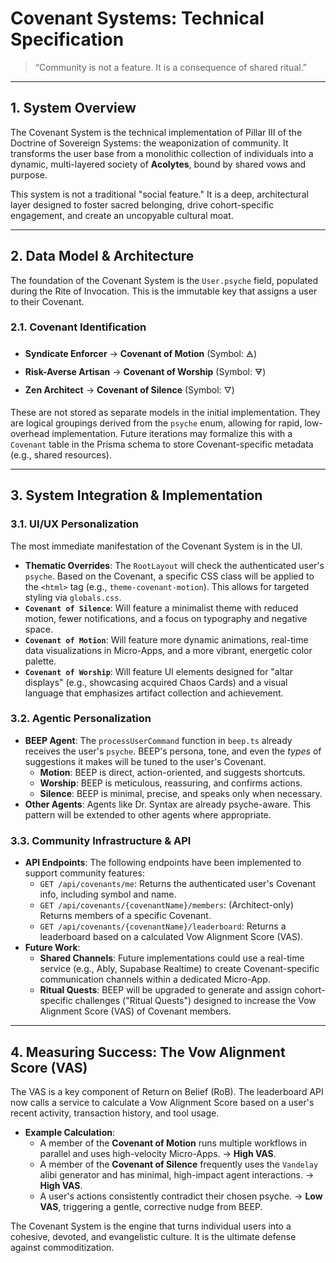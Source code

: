 
# Covenant Systems: Technical Specification

> “Community is not a feature. It is a consequence of shared ritual.”

---

## 1. System Overview

The Covenant System is the technical implementation of Pillar III of the Doctrine of Sovereign Systems: the weaponization of community. It transforms the user base from a monolithic collection of individuals into a dynamic, multi-layered society of **Acolytes**, bound by shared vows and purpose.

This system is not a traditional "social feature." It is a deep, architectural layer designed to foster sacred belonging, drive cohort-specific engagement, and create an uncopyable cultural moat.

---

## 2. Data Model & Architecture

The foundation of the Covenant System is the `User.psyche` field, populated during the Rite of Invocation. This is the immutable key that assigns a user to their Covenant.

### 2.1. Covenant Identification
- **Syndicate Enforcer** -> **Covenant of Motion** (Symbol: 🜁)
- **Risk-Averse Artisan** -> **Covenant of Worship** (Symbol: 🜃)
- **Zen Architect** -> **Covenant of Silence** (Symbol: 🜄)

These are not stored as separate models in the initial implementation. They are logical groupings derived from the `psyche` enum, allowing for rapid, low-overhead implementation. Future iterations may formalize this with a `Covenant` table in the Prisma schema to store Covenant-specific metadata (e.g., shared resources).

---

## 3. System Integration & Implementation

### 3.1. UI/UX Personalization
The most immediate manifestation of the Covenant System is in the UI.

- **Thematic Overrides**: The `RootLayout` will check the authenticated user's `psyche`. Based on the Covenant, a specific CSS class will be applied to the `<html>` tag (e.g., `theme-covenant-motion`). This allows for targeted styling via `globals.css`.
- **`Covenant of Silence`**: Will feature a minimalist theme with reduced motion, fewer notifications, and a focus on typography and negative space.
- **`Covenant of Motion`**: Will feature more dynamic animations, real-time data visualizations in Micro-Apps, and a more vibrant, energetic color palette.
- **`Covenant of Worship`**: Will feature UI elements designed for "altar displays" (e.g., showcasing acquired Chaos Cards) and a visual language that emphasizes artifact collection and achievement.

### 3.2. Agentic Personalization
- **BEEP Agent**: The `processUserCommand` function in `beep.ts` already receives the user's `psyche`. BEEP's persona, tone, and even the *types* of suggestions it makes will be tuned to the user's Covenant.
  - **Motion**: BEEP is direct, action-oriented, and suggests shortcuts.
  - **Worship**: BEEP is meticulous, reassuring, and confirms actions.
  - **Silence**: BEEP is minimal, precise, and speaks only when necessary.
- **Other Agents**: Agents like Dr. Syntax are already psyche-aware. This pattern will be extended to other agents where appropriate.

### 3.3. Community Infrastructure & API
- **API Endpoints**: The following endpoints have been implemented to support community features:
  - `GET /api/covenants/me`: Returns the authenticated user's Covenant info, including symbol and name.
  - `GET /api/covenants/{covenantName}/members`: (Architect-only) Returns members of a specific Covenant.
  - `GET /api/covenants/{covenantName}/leaderboard`: Returns a leaderboard based on a calculated Vow Alignment Score (VAS).
- **Future Work**:
  - **Shared Channels**: Future implementations could use a real-time service (e.g., Ably, Supabase Realtime) to create Covenant-specific communication channels within a dedicated Micro-App.
  - **Ritual Quests**: BEEP will be upgraded to generate and assign cohort-specific challenges ("Ritual Quests") designed to increase the Vow Alignment Score (VAS) of Covenant members.

---

## 4. Measuring Success: The Vow Alignment Score (VAS)

The VAS is a key component of Return on Belief (RoB). The leaderboard API now calls a service to calculate a Vow Alignment Score based on a user's recent activity, transaction history, and tool usage.

- **Example Calculation**:
  - A member of the **Covenant of Motion** runs multiple workflows in parallel and uses high-velocity Micro-Apps. -> **High VAS**.
  - A member of the **Covenant of Silence** frequently uses the `Vandelay` alibi generator and has minimal, high-impact agent interactions. -> **High VAS**.
  - A user's actions consistently contradict their chosen psyche. -> **Low VAS**, triggering a gentle, corrective nudge from BEEP.

The Covenant System is the engine that turns individual users into a cohesive, devoted, and evangelistic culture. It is the ultimate defense against commoditization.
